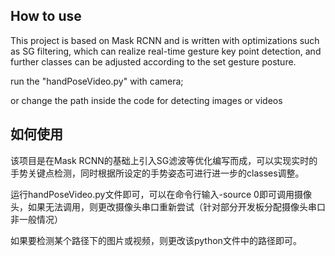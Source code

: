 ## How to use
This project is based on Mask RCNN and is written with optimizations such as SG filtering, which can realize real-time gesture key point detection, and further classes can be adjusted according to the set gesture posture.

run the "handPoseVideo.py" with camera;

or change the path inside the code for detecting images or videos

## 如何使用
该项目是在Mask RCNN的基础上引入SG滤波等优化编写而成，可以实现实时的手势关键点检测，同时根据所设定的手势姿态可进行进一步的classes调整。

运行handPoseVideo.py文件即可，可以在命令行输入-source 0即可调用摄像头，如果无法调用，则更改摄像头串口重新尝试（针对部分开发板分配摄像头串口非一般情况）

如果要检测某个路径下的图片或视频，则更改该python文件中的路径即可。
